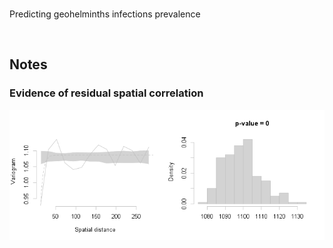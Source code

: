 <br>

Predicting geohelminths infections prevalence

<br>

## Notes

### Evidence of residual spatial correlation

<img src="./warehouse/images/variogram.png" style="text-align: center; height: 80%;">





<br>
<br>

<br>
<br>

<br>
<br>

<br>
<br>
